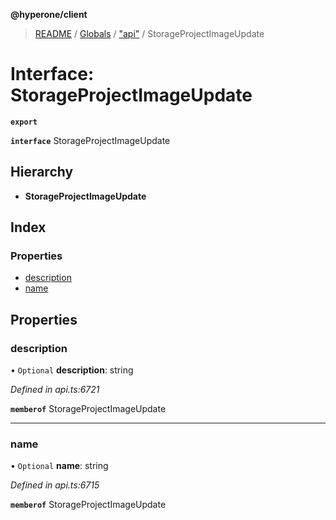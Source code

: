 **@hyperone/client**

> [README](../README.md) / [Globals](../globals.md) / ["api"](../modules/_api_.md) / StorageProjectImageUpdate

# Interface: StorageProjectImageUpdate

**`export`** 

**`interface`** StorageProjectImageUpdate

## Hierarchy

* **StorageProjectImageUpdate**

## Index

### Properties

* [description](_api_.storageprojectimageupdate.md#description)
* [name](_api_.storageprojectimageupdate.md#name)

## Properties

### description

• `Optional` **description**: string

*Defined in api.ts:6721*

**`memberof`** StorageProjectImageUpdate

___

### name

• `Optional` **name**: string

*Defined in api.ts:6715*

**`memberof`** StorageProjectImageUpdate
